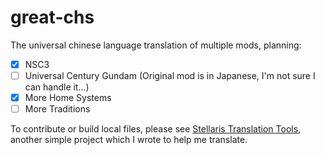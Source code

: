 # great-chs

The universal chinese language translation of multiple mods, planning:

- [x] NSC3
- [ ] Universal Century Gundam (Original mod is in Japanese, I'm not sure I can handle it...)
- [x] More Home Systems
- [ ] More Traditions

To contribute or build local files, please see [Stellaris Translation Tools](https://github.com/simon-stellaris-mod/translation-tools), another simple project which I wrote to help me translate.
